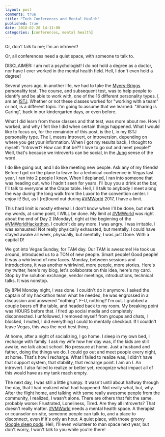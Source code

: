 ```yaml
---
layout: post
comments: true
title: "Tech Conferences and Mental Health"
published: true
date: 2018-02-28 14:11:00
categories: [conferences, mental health]
---
```



Or, don't talk to me; I'm an introvert!

Or, all conferences need a quiet space, with someone to talk to.


DISCLAIMER: I am not a psychologist! I do not hold a degree as a doctor, nor have I ever worked in the mental health field. Hell, I don't even hold a degree!


Several years ago, in another life, we had to take the [Myers-Briggs](https://www.16personalities.com/articles/our-theory) personality test. The course, and subsequent test, was to help people to identify and be able to work with, one of the 16 different personality types. I, am an [ISTJ](https://www.16personalities.com/istj-personality). Whether or not these classes worked for "working with a team" or not, is a different topic. I'm going to assume that we learned: "Sharing is Caring", back in our kindergarten days, or even before.


What I did learn from those classes and that test, was more about me. How I worked, and why I felt like I did when certain things happened. What I would like to focus on, for the remainder of this post, is the I, in my ISTJ personality type. The I, means Introvert, or Introversion, depending on where you get your information. When I got my results back, I thought to myself: "Introvert? How can that be?? I love to go out and meet people!" Well, that's because we introverts can be social, in the [Jung](https://en.wikipedia.org/wiki/Carl_Jung) sense of the word.


I do like going out, and I do like meeting new people. Ask any of my friends! Before I got on the plane to leave for a technical conference in Vegas last year, I ran into 2 people I knew. When I deplaned, I ran into someone that was heading out, who I hadn't seen for years. I'll buy you a drink at the bar, I'll talk to everyone at the Craps table. Hell, I'll talk to anybody I meet along the way during the long walk from the Luxor to the convention center. I enjoy it! But, as I [re]found out during [#VMWorld](https://twitter.com/hashtag/VMworld?src=hash) 2017, I have a limit.


This hard limit is mostly ethereal. I don't know when I'll be done, but mark my words, at some point, I WILL be done. My limit at [#VMWorld](https://twitter.com/hashtag/VMworld?src=hash) was right about the end of Day 2 (Monday), right at the beginning of the [#VMWorldHackathon](https://twitter.com/hashtag/VMworldHackathon?src=hash). I couldn't do any more. I was angry. I was irritable. I was exhausted! Not really physically exhausted, but mentally. I could have stayed awake all week, physically, but mentally, I was just Done. With a capital D!


We got into Vegas Sunday, for TAM day. Our TAM is awesome! He took us around, introduced us to a TON of new people. Smart people! Good people! It was a whirlwind of new faces. Monday, between sessions and introductions, it was another whirlwind, more people, more stories. Here's my twitter, here's my blog, let's collaborate on this idea, here's my card. Stop by the solution exchange, vendor meetings, introductions, technical talks. It was nonstop.


By 8PM Monday night, I was done. I couldn't do it anymore. I asked the captain of my hackathon team what he needed, he was engrossed in a discussion and answered "nothing". F-U, nothing? I'm out. I grabbed a couple beers off the table, and headed back to my room. My breaking point was HOURS before that. I fired up social media and completely disconnected. I unfollowed, I removed myself from groups and chats, I blocked, I muted, I did everything I could to mentally checkout. If I couldn't leave Vegas, this was the next best thing.


At home, after a night of socializing, I go home. I sleep in my own bed, I recharge with family. I ask my wife how her day was, if the kids are still awake, we talk about school. No pressure at home. Just a husband and father, doing the things we do. I could go out and meet people every night, at home. That's how I recharge. What I failed to realize was, I didn't have that support system, that stability, that recharge point. I am an I. An introvert. I also failed to realize or better yet, recognize what impact all of this would have as my tank reach empty.


The next day, I was still a little grumpy. It wasn't until about halfway through the day, that I had realized what had happened. Not really what, but, why. After the flight home, and talking with some really awesome people from the community, I realized, I wasn't alone. There are others that felt the same, probably worse: Frustrated, Loneliness, Tired. Are they all introverts? That doesn't really matter. [#VMWorld](https://twitter.com/hashtag/VMworld?src=hash) needs a mental health space. A therapist or counselor on-site, someone people can talk to, and a place to disconnect, even if it's only an hour. A quiet place, with those groovy [Google sleep pods](https://www.geek.com/gadgets/google-uses-high-tech-nap-pods-to-keep-employees-energized-1264430/). Hell, I'll even volunteer to man space next year, but don't worry, I won't talk to you while you're there!
